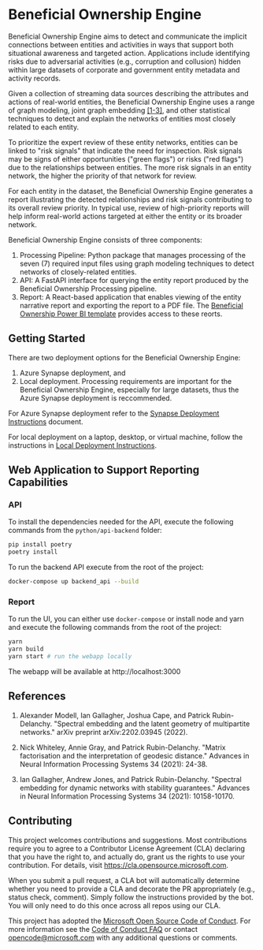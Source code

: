 # Beneficial Ownership Engine

Beneficial Ownership Engine aims to detect and communicate the implicit connections between entities and activities in ways that support both situational awareness and targeted action. Applications include identifying risks due to adversarial activities (e.g., corruption and collusion) hidden within large datasets of corporate and government entity metadata and activity records.

Given a collection of streaming data sources describing the attributes and actions of real-world entities, the Beneficial Ownership Engine uses a range of graph modeling, joint graph embedding [[1-3]](#references), and other statistical techniques to detect and explain the networks of entities most closely related to each entity. 

To prioritize the expert review of these entity networks, entities can be linked to "risk signals" that indicate the need for inspection. Risk signals may be signs of either opportunities ("green flags") or risks ("red flags") due to the relationships between entities. The more risk signals in an entity network, the higher the priority of that network for review.

For each entity in the dataset, the Beneficial Ownership Engine generates a report illustrating the detected relationships and risk signals contributing to its overall review priority. In typical use, review of high-priority reports will help inform real-world actions targeted at either the entity or its broader network. 

Beneficial Ownership Engine consists of three components:

1. Processing Pipeline: Python package that manages processing of the seven (7) required input files using graph modeling techniques to detect networks of closely-related entities.
2. API: A FastAPI interface for querying the entity report produced by the Beneficial Ownership Processing pipeline.
3. Report: A React-based application that enables viewing of the entity narrative report and exporting the report to a PDF file. The [Beneficial Ownership Power BI template](https://github.com/mbarnettHMX/beneficial-ownership-engine/tree/main/powerbi) provides access to these reorts.


## Getting Started

There are two deployment options for the Beneficial Ownership Engine:

1. Azure Synapse deployment, and
2. Local deployment.
Processing requirements are important for the Beneficial Ownership Engine, especially for large datasets, thus the Azure Synapse deployment is reccommended.

For Azure Synapse deployment refer to the [Synapse Deployment Instructions](https://github.com/mbarnettHMX/beneficial-ownership-engine/blob/main/docs/deployment/SYNAPSE_DEPLOY.md) document.

For local deployment on a laptop, desktop, or virtual machine, follow the instructions in [Local Deployment Instructions](https://github.com/mbarnettHMX/beneficial-ownership-engine/blob/main/docs/deployment/LOCAL_DEPLOY.md).

## Web Application to Support Reporting Capabilities

### API

To install the dependencies needed for the API, execute the following commands from the `python/api-backend` folder:

```bash
pip install poetry
poetry install
```

To run the backend API execute from the root of the project:

```bash
docker-compose up backend_api --build
```

### Report

To run the UI, you can either use `docker-compose` or install node and yarn and execute the following commands from the root of the project:

```bash
yarn
yarn build
yarn start # run the webapp locally
```

The webapp will be available at http://localhost:3000

## References

1. Alexander Modell, Ian Gallagher, Joshua Cape, and Patrick Rubin-Delanchy. "Spectral embedding and the latent geometry of multipartite networks." arXiv preprint arXiv:2202.03945 (2022).

2. Nick Whiteley, Annie Gray, and Patrick Rubin-Delanchy. "Matrix factorisation and the interpretation of geodesic distance." Advances in Neural Information Processing Systems 34 (2021): 24-38.

3. Ian Gallagher, Andrew Jones, and Patrick Rubin-Delanchy. "Spectral embedding for dynamic networks with stability guarantees." Advances in Neural Information Processing Systems 34 (2021): 10158-10170.

## Contributing

This project welcomes contributions and suggestions.  Most contributions require you to agree to a Contributor License Agreement (CLA) declaring that you have the right to, and actually do, grant us the rights to use your contribution. For details, visit https://cla.opensource.microsoft.com.

When you submit a pull request, a CLA bot will automatically determine whether you need to provide a CLA and decorate the PR appropriately (e.g., status check, comment). Simply follow the instructions provided by the bot. You will only need to do this once across all repos using our CLA.

This project has adopted the [Microsoft Open Source Code of Conduct](https://opensource.microsoft.com/codeofconduct/). For more information see the [Code of Conduct FAQ](https://opensource.microsoft.com/codeofconduct/faq/) or contact [opencode@microsoft.com](mailto:opencode@microsoft.com) with any additional questions or comments.
